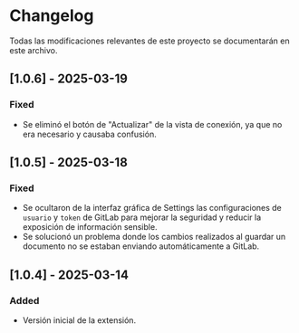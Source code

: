 # Changelog

Todas las modificaciones relevantes de este proyecto se documentarán en este archivo.

## [1.0.6] - 2025-03-19
### Fixed
- Se eliminó el botón de "Actualizar" de la vista de conexión, ya que no era necesario y causaba confusión.

## [1.0.5] - 2025-03-18
### Fixed
- Se ocultaron de la interfaz gráfica de Settings las configuraciones de `usuario` y `token` de GitLab para mejorar la seguridad y reducir la exposición de información sensible.
- Se solucionó un problema donde los cambios realizados al guardar un documento no se estaban enviando automáticamente a GitLab.

## [1.0.4] - 2025-03-14
### Added
- Versión inicial de la extensión.